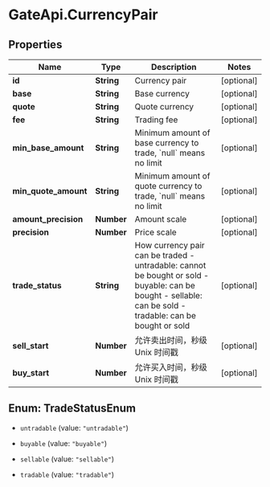 # GateApi.CurrencyPair

## Properties

Name | Type | Description | Notes
------------ | ------------- | ------------- | -------------
**id** | **String** | Currency pair | [optional] 
**base** | **String** | Base currency | [optional] 
**quote** | **String** | Quote currency | [optional] 
**fee** | **String** | Trading fee | [optional] 
**min_base_amount** | **String** | Minimum amount of base currency to trade, &#x60;null&#x60; means no limit | [optional] 
**min_quote_amount** | **String** | Minimum amount of quote currency to trade, &#x60;null&#x60; means no limit | [optional] 
**amount_precision** | **Number** | Amount scale | [optional] 
**precision** | **Number** | Price scale | [optional] 
**trade_status** | **String** | How currency pair can be traded  - untradable: cannot be bought or sold - buyable: can be bought - sellable: can be sold - tradable: can be bought or sold | [optional] 
**sell_start** | **Number** | 允许卖出时间，秒级 Unix 时间戳 | [optional] 
**buy_start** | **Number** | 允许买入时间，秒级 Unix 时间戳 | [optional] 

## Enum: TradeStatusEnum

* `untradable` (value: `"untradable"`)

* `buyable` (value: `"buyable"`)

* `sellable` (value: `"sellable"`)

* `tradable` (value: `"tradable"`)


